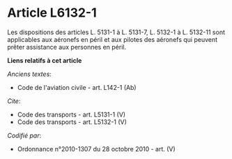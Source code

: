 # Article L6132-1

Les dispositions des articles L. 5131-1 à L. 5131-7, 
L. 5132-1 à L. 5132-11 sont applicables aux aéronefs en péril et aux pilotes des aéronefs qui peuvent prêter assistance aux
personnes en péril.

**Liens relatifs à cet article**

_Anciens textes_:

  - Code de l'aviation civile - art. L142-1 (Ab)

_Cite_:

  - Code des transports - art. L5131-1 (V)
  - Code des transports - art. L5132-1 (V)

_Codifié par_:

  - Ordonnance n°2010-1307 du 28 octobre 2010 - art. (V)
